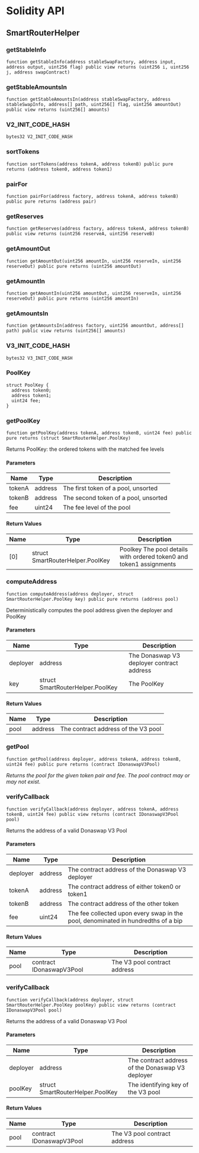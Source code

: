 # Solidity API

## SmartRouterHelper

### getStableInfo

```solidity
function getStableInfo(address stableSwapFactory, address input, address output, uint256 flag) public view returns (uint256 i, uint256 j, address swapContract)
```

### getStableAmountsIn

```solidity
function getStableAmountsIn(address stableSwapFactory, address stableSwapInfo, address[] path, uint256[] flag, uint256 amountOut) public view returns (uint256[] amounts)
```

### V2_INIT_CODE_HASH

```solidity
bytes32 V2_INIT_CODE_HASH
```

### sortTokens

```solidity
function sortTokens(address tokenA, address tokenB) public pure returns (address token0, address token1)
```

### pairFor

```solidity
function pairFor(address factory, address tokenA, address tokenB) public pure returns (address pair)
```

### getReserves

```solidity
function getReserves(address factory, address tokenA, address tokenB) public view returns (uint256 reserveA, uint256 reserveB)
```

### getAmountOut

```solidity
function getAmountOut(uint256 amountIn, uint256 reserveIn, uint256 reserveOut) public pure returns (uint256 amountOut)
```

### getAmountIn

```solidity
function getAmountIn(uint256 amountOut, uint256 reserveIn, uint256 reserveOut) public pure returns (uint256 amountIn)
```

### getAmountsIn

```solidity
function getAmountsIn(address factory, uint256 amountOut, address[] path) public view returns (uint256[] amounts)
```

### V3_INIT_CODE_HASH

```solidity
bytes32 V3_INIT_CODE_HASH
```

### PoolKey

```solidity
struct PoolKey {
  address token0;
  address token1;
  uint24 fee;
}
```

### getPoolKey

```solidity
function getPoolKey(address tokenA, address tokenB, uint24 fee) public pure returns (struct SmartRouterHelper.PoolKey)
```

Returns PoolKey: the ordered tokens with the matched fee levels

#### Parameters

| Name | Type | Description |
| ---- | ---- | ----------- |
| tokenA | address | The first token of a pool, unsorted |
| tokenB | address | The second token of a pool, unsorted |
| fee | uint24 | The fee level of the pool |

#### Return Values

| Name | Type | Description |
| ---- | ---- | ----------- |
| [0] | struct SmartRouterHelper.PoolKey | Poolkey The pool details with ordered token0 and token1 assignments |

### computeAddress

```solidity
function computeAddress(address deployer, struct SmartRouterHelper.PoolKey key) public pure returns (address pool)
```

Deterministically computes the pool address given the deployer and PoolKey

#### Parameters

| Name | Type | Description |
| ---- | ---- | ----------- |
| deployer | address | The Donaswap V3 deployer contract address |
| key | struct SmartRouterHelper.PoolKey | The PoolKey |

#### Return Values

| Name | Type | Description |
| ---- | ---- | ----------- |
| pool | address | The contract address of the V3 pool |

### getPool

```solidity
function getPool(address deployer, address tokenA, address tokenB, uint24 fee) public pure returns (contract IDonaswapV3Pool)
```

_Returns the pool for the given token pair and fee. The pool contract may or may not exist._

### verifyCallback

```solidity
function verifyCallback(address deployer, address tokenA, address tokenB, uint24 fee) public view returns (contract IDonaswapV3Pool pool)
```

Returns the address of a valid Donaswap V3 Pool

#### Parameters

| Name | Type | Description |
| ---- | ---- | ----------- |
| deployer | address | The contract address of the Donaswap V3 deployer |
| tokenA | address | The contract address of either token0 or token1 |
| tokenB | address | The contract address of the other token |
| fee | uint24 | The fee collected upon every swap in the pool, denominated in hundredths of a bip |

#### Return Values

| Name | Type | Description |
| ---- | ---- | ----------- |
| pool | contract IDonaswapV3Pool | The V3 pool contract address |

### verifyCallback

```solidity
function verifyCallback(address deployer, struct SmartRouterHelper.PoolKey poolKey) public view returns (contract IDonaswapV3Pool pool)
```

Returns the address of a valid Donaswap V3 Pool

#### Parameters

| Name | Type | Description |
| ---- | ---- | ----------- |
| deployer | address | The contract address of the Donaswap V3 deployer |
| poolKey | struct SmartRouterHelper.PoolKey | The identifying key of the V3 pool |

#### Return Values

| Name | Type | Description |
| ---- | ---- | ----------- |
| pool | contract IDonaswapV3Pool | The V3 pool contract address |

